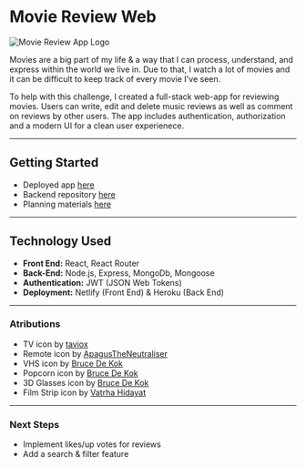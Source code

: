 # Movie Review Web

![Movie Review App Logo](https://drive.google.com/file/d/13LjFK6peA9Xqz428I0nnp65tdL7WE-TT/view?usp=drive_link)

Movies are a big part of my life & a way that I can process, understand, and express within the world we live in.  Due to that, I watch a lot of movies and it can be difficult to keep track of every movie I've seen. 

To help with this challenge, I created a full-stack web-app for reviewing movies.  Users can write, edit and delete music reviews as well as comment on reviews by other users.  The app includes authentication, authorization and a modern UI for a clean user experienece.

___

## Getting Started
- Deployed app [here]()
- Backend repository [here](https://github.com/mendezugenbuehler/movie-review-api)
- Planning materials [here](https://trello.com/b/5A2Eup8y/movie-review-app)
___

## Technology Used
- **Front End:** React, React Router
- **Back-End:** Node.js, Express, MongoDb, Mongoose
- **Authentication:** JWT (JSON Web Tokens)
- **Deployment:** Netlify (Front End) & Heroku (Back End)
___

### Atributions
- TV icon by [taviox](https://www.istockphoto.com/vector/retro-tv-pixel-art-icon-8-bit-isolated-abstract-vector-illustration-pixel-art-old-gm1481555014-508826573)
- Remote icon by [ApagusTheNeutraliser](https://www.deviantart.com/apagustheneutraliser/art/Pixel-TV-remote-397992848)
- VHS icon by [Bruce De Kok](https://www.dreamstime.com/pixel-video-tape-compact-cassette-isolated-bit-vectors-vector-image246474715)
- Popcorn icon by [Bruce De Kok](https://www.dreamstime.com/pixel-striped-box-popcorn-vector-isolated-image241909268)
- 3D Glasses icon by [Bruce De Kok](https://www.dreamstime.com/pixel-bit-classic-d-glasses-vector-isolated-image242562118)
- Film Strip icon by [Vatrha Hidayat](https://www.dreamstime.com/film-reel-logo-icon-illustration-pixel-art-image294553394)
___

### Next Steps
- Implement likes/up votes for reviews
- Add a search & filter feature